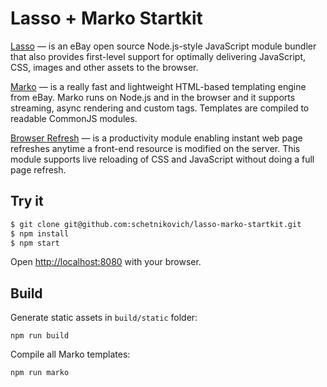 #  Lasso + Marko Startkit

<a href="https://github.com/lasso-js/lasso">Lasso</a> &mdash; is an eBay open source Node.js-style JavaScript module bundler that also
provides first-level support for optimally delivering JavaScript, CSS, images and other
assets to the browser.

<a href="https://github.com/marko-js/marko">Marko</a> &mdash; is a really fast and lightweight HTML-based templating engine from eBay. Marko
runs on Node.js and in the browser and it supports streaming, async rendering and custom
tags. Templates are compiled to readable CommonJS modules.

<a href="https://github.com/patrick-steele-idem/browser-refresh">Browser Refresh</a> &mdash; is a productivity module enabling instant web page refreshes
anytime a front-end resource is modified on the server. This module supports live
reloading of CSS and JavaScript without doing a full page refresh.


## Try it

```sh
$ git clone git@github.com:schetnikovich/lasso-marko-startkit.git 
$ npm install
$ npm start
```

Open [http://localhost:8080]() with your browser.

## Build

Generate static assets in `build/static` folder:

    npm run build
    
Compile all Marko templates:

    npm run marko
    
